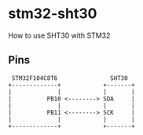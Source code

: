 # stm32-sht30
How to use SHT30 with STM32

## Pins
```
 STM32F104C8T6               SHT30
+-------------+            +-------+
|             |            |       |
|          PB10 <--------> SDA     |
|             |            |       |
|          PB11 <--------> SCK     |
|             |            |       |
+-------------+            +-------+
```
